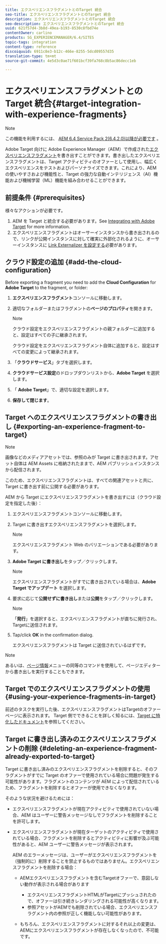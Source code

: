 ```yaml
---
title: エクスペリエンスフラグメントとのTarget 統合
seo-title: エクスペリエンスフラグメントとのTarget 統合
description: エクスペリエンスフラグメントとのTarget 統合
seo-description: エクスペリエンスフラグメントとのTarget 統合
uuid: 621f57d4-3b8d-49ea-b193-8530c8fbd74e
contentOwner: carlino
products: SG_EXPERIENCEMANAGER/6.4/SITES
topic-tags: integration
content-type: reference
discoiquuid: 6911c8e3-b12c-466e-8255-5dcd09557d35
translation-type: tm+mt
source-git-commit: 4e5d3c0ae71f601bcf39fa768c8b5ac86decc1eb

---
```



# エクスペリエンスフラグメントとのTarget 統合{#target-integration-with-experience-fragments}

>[!NOTE]
>
>この機能を利用するには、 [AEM 6.4 Service Pack 2(6.4.2.0)以降が必要です](/help/release-notes/sp-release-notes.md) 。

Adobe Target 向けに Adobe Experience Manager（AEM）で作成された[エクスペリエンスフラグメント](/help/sites-authoring/experience-fragments.md)を書き出すことができます。書き出したエクスペリエンスフラグメントは、Target アクティビティのオファーとして使用し、幅広くエクスペリエンスをテストおよびパーソナライズできます。これにより、AEM の使いやすさおよび機能性と、Target の強力な自動インテリジェンス（AI）機能および機械学習（ML）機能を組み合わせることができます。

## 前提条件 {#prerequisites}

様々なアクションが必要です。

1. AEM を Target と統合する必要があります。See [Integrating with Adobe Target](/help/sites-administering/target.md) for more information.
1. エクスペリエンスフラグメントはオーサーインスタンスから書き出されるので、リンクが公開インスタンスに対して確実に外部化されるように、オーサーインスタンスに [Link Externalizer を設定する](/help/sites-developing/externalizer.md)必要があります。

## クラウド設定の追加 {#add-the-cloud-configuration}

Before exporting a fragment you need to add the **Cloud Configuration** for **Adobe Target** to the fragment, or folder:

1. **エクスペリエンスフラグメント**&#x200B;コンソールに移動します。
1. 適切なフォルダーまたはフラグメントの&#x200B;**ページのプロパティ**&#x200B;を開きます。

   >[!NOTE]
   >
   >クラウド設定をエクスペリエンスフラグメントの親フォルダーに追加すると、設定はすべての子に継承されます。
   >
   >クラウド設定をエクスペリエンスフラグメント自体に追加すると、設定はすべての変更によって継承されます。

1. 「**クラウドサービス**」タブを選択します。

1. **クラウドサービス設定**&#x200B;のドロップダウンリストから、**Adobe Target** を選択します。
1. 「 **Adobe Target**」で、適切な設定を選択します。

1. **保存して閉じます**。

## Target へのエクスペリエンスフラグメントの書き出し {#exporting-an-experience-fragment-to-target}

>[!NOTE]
>
>画像などのメディアアセットでは、参照のみが Target に書き出されます。アセット自体は AEM Assets に格納されたままで、AEM パブリッシュインスタンスから配信されます。
>
>このため、エクスペリエンスフラグメントは、すべての関連アセットと共に、Target に書き出す前に公開する必要があります。

AEM から Target にエクスペリエンスフラグメントを書き出すには（クラウド設定を指定した後）：

1. エクスペリエンスフラグメントコンソールに移動します。
1. Target に書き出すエクスペリエンスフラグメントを選択します。

   >[!NOTE]
   >
   >エクスペリエンスフラグメント Web のバリエーションである必要があります。

1. **Adobe Target に書き出し**&#x200B;をタップ／クリックします。

   >[!NOTE]
   >
   >エクスペリエンスフラグメントがすでに書き出されている場合は、**Adobe Target でアップデート** を選択します。

1. 要求に応じて&#x200B;**公開せずに書き出し**&#x200B;または&#x200B;**公開**&#x200B;をタップ／クリックします。

   >[!NOTE]
   >
   >「**発行**」を選択すると、エクスペリエンスフラグメントが直ちに発行され、Targetに送信されます。

1. Tap/click **OK** in the confirmation dialog.

   エクスペリエンスフラグメントは Target に送信されているはずです。

>[!NOTE]
>
>あるいは、[ページ情報](/help/sites-authoring/author-environment-tools.md#page-information)メニューの同等のコマンドを使用して、ページエディターから書き出しを実行することもできます。

## Target でのエクスペリエンスフラグメントの使用 {#using-your-experience-fragments-in-target}

前述のタスクを実行した後、エクスペリエンスフラグメントはTargetのオファーページに表示されます。 Target 側でできることを詳しく知るには、[Target に特化したドキュメント](https://experiencecloud.adobe.com/resources/help/en_US/target/target/aem-experience-fragments.html)を参照してください。

## Target に書き出し済みのエクスペリエンスフラグメントの削除 {#deleting-an-experience-fragment-already-exported-to-target}

Target に書き出し済みのエクスペリエンスフラグメントを削除すると、そのフラグメントがすでに Target のオファーで使用されている場合に問題が発生する可能性があります。フラグメントのコンテンツが AEM によって配信されているため、フラグメントを削除するとオファーが使用できなくなります。

そのような状況を避けるためには：

* エクスペリエンスフラグメントが現在アクティビティで使用されていない場合、AEM はユーザーに警告メッセージなしでフラグメントを削除することを許可します。
* エクスペリエンスフラグメントが現在ターゲットのアクティビティで使用されている場合、フラグメントを削除するとアクティビティに影響が及ぶ可能性があると、AEM ユーザーに警告メッセージが表示されます。

   AEM のエラーメッセージは、ユーザーがエクスペリエンスフラグメントを（強制的に）削除することを禁止するものではありません。エクスペリエンスフラグメントを削除する場合：

   * AEMエクスペリエンスフラグメントを含むTargetオファーで、意図しない動作が表示される場合があります

      * エクスペリエンスフラグメントHTMLがTargetにプッシュされたので、オファーは引き続きレンダリングされる可能性が高くなります。
      * 参照アセットがAEMでも削除されている場合、エクスペリエンスフラグメント内の参照が正しく機能しない可能性があります。
   * もちろん、エクスペリエンスフラグメントに対するそれ以上の変更は、AEMにエクスペリエンスフラグメントが存在しなくなったので、不可能です。



